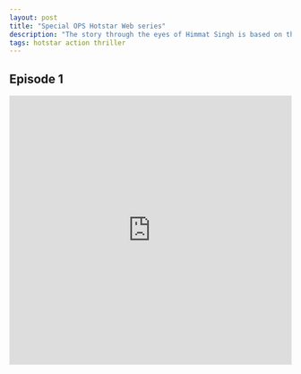 ```yaml
---
layout: post
title: "Special OPS Hotstar Web series"
description: "The story through the eyes of Himmat Singh is based on the inspiration was taken from Nineteen Years of nationally significant events, several espionage missions were undertaken by India in the last two decades. "
tags: hotstar action thriller
---
```


## Episode 1

<div class="responsive-container">
<iframe src="https://drive.google.com/file/d/1j6NjtNs7OmcNhga7mrzbR2TBiWps_Nmt/preview" frameborder="0" marginwidth="0" marginheight="0" scrolling="NO" width="100%" height="480" allowfullscreen></iframe>
<div style="width: 80px; height: 80px; position: absolute; opacity: 0; right: 0px; top: 0px;"> </div></div>
